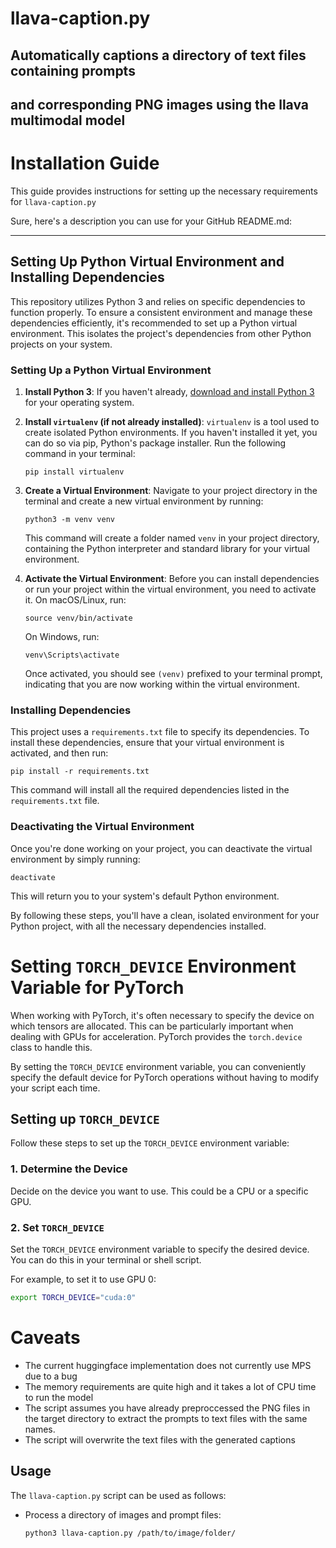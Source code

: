 # llava-caption.py
## Automatically captions a directory of text files containing prompts
## and corresponding PNG images using the llava multimodal model

# Installation Guide

This guide provides instructions for setting up the necessary requirements for `llava-caption.py`

Sure, here's a description you can use for your GitHub README.md:

---

## Setting Up Python Virtual Environment and Installing Dependencies

This repository utilizes Python 3 and relies on specific dependencies to function properly. To ensure a consistent environment and manage these dependencies efficiently, it's recommended to set up a Python virtual environment. This isolates the project's dependencies from other Python projects on your system.

### Setting Up a Python Virtual Environment

1. **Install Python 3**: If you haven't already, [download and install Python 3](https://www.python.org/downloads/) for your operating system.

2. **Install `virtualenv` (if not already installed)**: `virtualenv` is a tool used to create isolated Python environments. If you haven't installed it yet, you can do so via pip, Python's package installer. Run the following command in your terminal:

    ```
    pip install virtualenv
    ```

3. **Create a Virtual Environment**: Navigate to your project directory in the terminal and create a new virtual environment by running:

    ```
    python3 -m venv venv
    ```

    This command will create a folder named `venv` in your project directory, containing the Python interpreter and standard library for your virtual environment.

4. **Activate the Virtual Environment**: Before you can install dependencies or run your project within the virtual environment, you need to activate it. On macOS/Linux, run:

    ```
    source venv/bin/activate
    ```

    On Windows, run:

    ```
    venv\Scripts\activate
    ```

    Once activated, you should see `(venv)` prefixed to your terminal prompt, indicating that you are now working within the virtual environment.

### Installing Dependencies

This project uses a `requirements.txt` file to specify its dependencies. To install these dependencies, ensure that your virtual environment is activated, and then run:

```
pip install -r requirements.txt
```

This command will install all the required dependencies listed in the `requirements.txt` file.

### Deactivating the Virtual Environment

Once you're done working on your project, you can deactivate the virtual environment by simply running:

```
deactivate
```

This will return you to your system's default Python environment.

By following these steps, you'll have a clean, isolated environment for your Python project, with all the necessary dependencies installed.

# Setting `TORCH_DEVICE` Environment Variable for PyTorch

When working with PyTorch, it's often necessary to specify the device on which tensors are allocated. This can be particularly important when dealing with GPUs for acceleration. PyTorch provides the `torch.device` class to handle this.

By setting the `TORCH_DEVICE` environment variable, you can conveniently specify the default device for PyTorch operations without having to modify your script each time.

## Setting up `TORCH_DEVICE`

Follow these steps to set up the `TORCH_DEVICE` environment variable:

### 1. Determine the Device

Decide on the device you want to use. This could be a CPU or a specific GPU.

### 2. Set `TORCH_DEVICE`

Set the `TORCH_DEVICE` environment variable to specify the desired device. You can do this in your terminal or shell script.

For example, to set it to use GPU 0:

```bash
export TORCH_DEVICE="cuda:0"
```

# Caveats

- The current huggingface implementation does not currently use MPS due to a bug
- The memory requirements are quite high and it takes a lot of CPU time to run the model  
- The script assumes you have already preproccessed the PNG files in the target directory to extract the prompts to text files with the same names. 
- The script will overwrite the text files with the generated captions

## Usage

The `llava-caption.py` script can be used as follows:

- Process a directory of images and prompt files:
  ```bash
  python3 llava-caption.py /path/to/image/folder/
  ```
